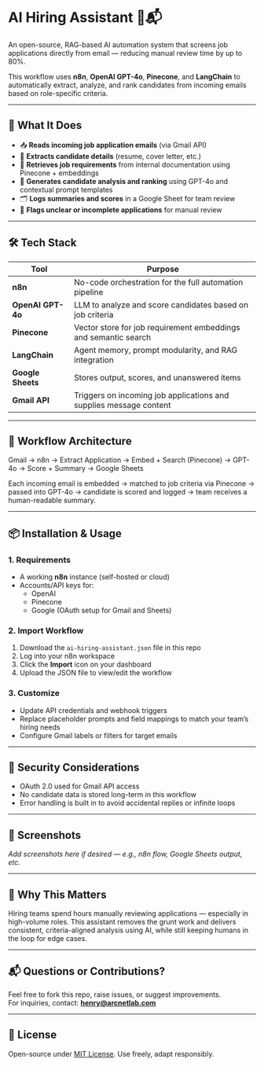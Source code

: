 # AI Hiring Assistant 🤖📬

An open-source, RAG-based AI automation system that screens job applications directly from email — reducing manual review time by up to 80%.

This workflow uses **n8n**, **OpenAI GPT-4o**, **Pinecone**, and **LangChain** to automatically extract, analyze, and rank candidates from incoming emails based on role-specific criteria.

---

## 🔧 What It Does

- 📥 **Reads incoming job application emails** (via Gmail API)  
- 📑 **Extracts candidate details** (resume, cover letter, etc.)  
- 🧠 **Retrieves job requirements** from internal documentation using Pinecone + embeddings  
- 💬 **Generates candidate analysis and ranking** using GPT-4o and contextual prompt templates  
- 🗂️ **Logs summaries and scores** in a Google Sheet for team review  
- 🚩 **Flags unclear or incomplete applications** for manual review

---

## 🛠 Tech Stack

| Tool             | Purpose                                                             |
|------------------|----------------------------------------------------------------------|
| **n8n**          | No-code orchestration for the full automation pipeline               |
| **OpenAI GPT-4o**| LLM to analyze and score candidates based on job criteria            |
| **Pinecone**     | Vector store for job requirement embeddings and semantic search      |
| **LangChain**    | Agent memory, prompt modularity, and RAG integration                 |
| **Google Sheets**| Stores output, scores, and unanswered items                          |
| **Gmail API**    | Triggers on incoming job applications and supplies message content   |

---

## 🧩 Workflow Architecture

Gmail → n8n → Extract Application → Embed + Search (Pinecone) → GPT-4o → Score + Summary → Google Sheets


Each incoming email is embedded → matched to job criteria via Pinecone → passed into GPT-4o → candidate is scored and logged → team receives a human-readable summary.

---

## 📦 Installation & Usage

### 1. Requirements

- A working **n8n** instance (self-hosted or cloud)
- Accounts/API keys for:
  - OpenAI
  - Pinecone
  - Google (OAuth setup for Gmail and Sheets)

### 2. Import Workflow

1. Download the `ai-hiring-assistant.json` file in this repo  
2. Log into your n8n workspace  
3. Click the **Import** icon on your dashboard  
4. Upload the JSON file to view/edit the workflow  

### 3. Customize

- Update API credentials and webhook triggers  
- Replace placeholder prompts and field mappings to match your team’s hiring needs  
- Configure Gmail labels or filters for target emails  

---

## 🔐 Security Considerations

- OAuth 2.0 used for Gmail API access  
- No candidate data is stored long-term in this workflow  
- Error handling is built in to avoid accidental replies or infinite loops

---

## 📸 Screenshots

*Add screenshots here if desired — e.g., n8n flow, Google Sheets output, etc.*

---

## 🧠 Why This Matters

Hiring teams spend hours manually reviewing applications — especially in high-volume roles. This assistant removes the grunt work and delivers consistent, criteria-aligned analysis using AI, while still keeping humans in the loop for edge cases.

---

## 📬 Questions or Contributions?

Feel free to fork this repo, raise issues, or suggest improvements.  
For inquiries, contact: **henry@arcnetlab.com**

---

## 📄 License

Open-source under [MIT License](LICENSE). Use freely, adapt responsibly.

